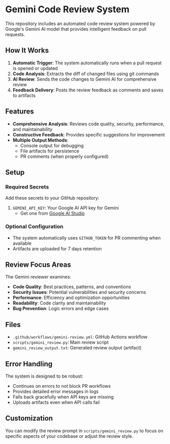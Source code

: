 # Gemini Code Review System

This repository includes an automated code review system powered by Google's Gemini AI model that provides intelligent feedback on pull requests.

## How It Works

1. **Automatic Trigger**: The system automatically runs when a pull request is opened or updated
2. **Code Analysis**: Extracts the diff of changed files using git commands
3. **AI Review**: Sends the code changes to Gemini AI for comprehensive review
4. **Feedback Delivery**: Posts the review feedback as comments and saves to artifacts

## Features

- **Comprehensive Analysis**: Reviews code quality, security, performance, and maintainability
- **Constructive Feedback**: Provides specific suggestions for improvement
- **Multiple Output Methods**: 
  - Console output for debugging
  - File artifacts for persistence
  - PR comments (when properly configured)

## Setup

### Required Secrets

Add these secrets to your GitHub repository:

1. `GEMINI_API_KEY`: Your Google AI API key for Gemini
   - Get one from [Google AI Studio](https://makersuite.google.com/app/apikey)

### Optional Configuration

- The system automatically uses `GITHUB_TOKEN` for PR commenting when available
- Artifacts are uploaded for 7 days retention

## Review Focus Areas

The Gemini reviewer examines:

- **Code Quality**: Best practices, patterns, and conventions
- **Security Issues**: Potential vulnerabilities and security concerns
- **Performance**: Efficiency and optimization opportunities
- **Readability**: Code clarity and maintainability
- **Bug Prevention**: Logic errors and edge cases

## Files

- `.github/workflows/gemini-review.yml`: GitHub Actions workflow
- `scripts/gemini_review.py`: Main review script
- `gemini_review_output.txt`: Generated review output (artifact)

## Error Handling

The system is designed to be robust:
- Continues on errors to not block PR workflows
- Provides detailed error messages in logs
- Falls back gracefully when API keys are missing
- Uploads artifacts even when API calls fail

## Customization

You can modify the review prompt in `scripts/gemini_review.py` to focus on specific aspects of your codebase or adjust the review style.